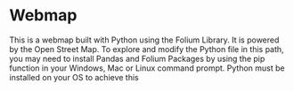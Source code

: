 # Webmap
This is a webmap built with Python using the Folium Library. It is powered by the Open Street Map. To explore and modify the Python file in this path, you may need to install Pandas and Folium Packages by using the pip function in your Windows, Mac or Linux command prompt. Python must be installed on your OS to achieve this
